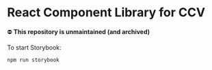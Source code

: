 # React Component Library for CCV

⛔️ **This repository is unmaintained (and archived)**

To start Storybook:
```shell
npm run storybook
```
